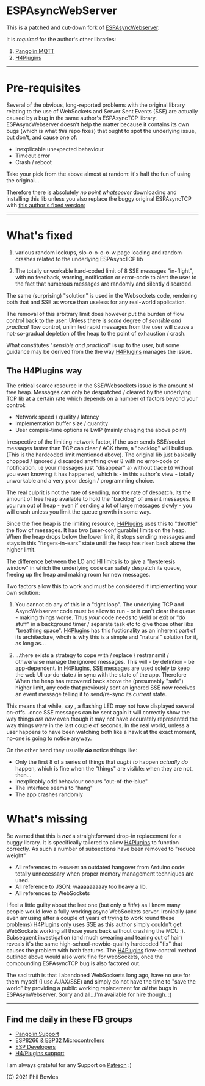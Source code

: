 # ESPAsyncWebServer 

This is a patched and cut-down fork of [ESPAsyncWebserver](https://github.com/me-no-dev/ESPAsyncWebServer).

It is *required* for the author's other libraries:

1. [Pangolin MQTT](https://github.com/philbowles/PangolinMQTT)
2. [H4Plugins](https://github.com/philbowles/h4plugins)

---
# Pre-requisites

Several of the obvious, long-reported problems with the original library relating to the use of WebSockets and Server Sent Events (SSE) are actually caused by a bug in the same author's ESPAsyncTCP library. ESPAsyncWebserver doesn't help the matter because it contains its own bugs (which is what *this* repo fixes) that ought to spot the underlying issue, but don't, and cause one of:

* Inexplicable unexpected behaviour
* Timeout error
* Crash / reboot

Take your pick from the above almost at random: it's half the fun of using the original...

Therefore there is absolutely *no point whatsoever* downloading and installing this lib unless you also replace the buggy original ESPAsyncTCP with [this author's fixed version:](https://github.com/philbowles/ESPAsyncTCP-master)

---

# What's fixed

1. various random lockups, slo-o-o-o-o-w page loading and random crashes related to the underlying ESPAsyncTCP lib

2. The totally unworkable hard-coded limit of 8 SSE messages "in-flight", with no feedback, warning, notification or error-code to alert the user to the fact that numerous messages are randomly and silently discarded.

The same (surprising) "solution" is used in the Websockets code, rendering both that and SSE as worse than useless for any real-world application.

The removal of this arbitrary limit does however put the burden of flow control back to the user. Unless there is *some* degree of *sensible and practical* flow control, unlimited rapid messages from the user will cause a not-so-gradual depletion of the heap to the point of exhaustion / crash.

What constitutes "*sensible and practical*" is up to the user, but some guidance may be derived from the the way [H4Plugins](https://github.com/philbowles/h4plugins) manages the issue.

## The H4Plugins way

The critical scarce resource in the SSE/Websockets issue is the amount of free heap. Messages can only be despatched / cleared by the underlying TCP lib at a certain rate which depends on a number of factors beyond your control:

* Network speed / quality / latency
* Implementation buffer size / quantity
* User compile-time options re LwIP (mainly chaging the above point)
  
Irrespective of the limiting network factor, if the user sends SSE/socket messages faster than TCP can clear / ACK them, a "backlog" will build up. (This is the hardcoded limit mentioned above). The original lib just basically chopped / ignored / discarded anything over 8 with no error-code or notification, i.e your messages just "disappear" a) without trace b) without you even knowing it has happened, which is - in this author's view - totally unworkable and a very poor design / programming choice.

The real culprit is not the rate of sending, nor the rate of despatch, its the amount of free heap available to hold the "backlog" of unsent messages. If you run out of heap - even if sending a lot of large messages slowly - you will crash unless you limit the queue growth in some way.

Since the free heap is the limiting resource, [H4Plugins](https://github.com/philbowles/h4plugis) uses this to "throttle" the flow of messages. It has two (user-configurable) limits on the heap. When the heap drops below the lower limit, it stops sending messages and stays in this "fingers-in-ears" state until the heap has risen back above the higher limit.

The difference between the LO and HI limits is to give a "hysteresis window" in which the underlying code can safely despatch its queue, freeing up the heap and making room for new messages.

Two factors allow this to work and must be considered if implementing your own solution:

1. You cannot do any of this in a "tight loop". The underlying TCP and AsyncWebserver code must be allow to run - or it can't clear the queue - making things worse. Thus *your* code needs to yield or exit or "do stuff" in a background timer / separate task etc to give those other libs "breathing space". [H4Plugins](https://github.com/philbowles/h4plugins) has this fuctionality as an inherent part of its architecture, whcih is why this is a simple and "natural" solution for it, as long as...

2. ...there exists a strategy to cope with / replace / restransmit / othwerwise manage the ignored messages. This will - by defintion - be app-dependent. In [H4Plugins](https://github.com/philbowles/h4plugins), SSE messages are used solely to keep the web UI up-do-date / in sync with the state of the app. Therefore When the heap has recovered back above the (presumably "safe") higher limit, any code that previously sent an ignored SSE now receives an event message telling it to send/re-sync its *current* state.
   
This means that while, say , a flashing LED may not have displayed several on-offs...once SSE messages can be sent again it will correctly show the way things *are now* even though it may not have accurately represented the way things *were* in the last couple of seconds. In the real world, unless a user happens to have been watching both like a hawk at the exact moment, no-one is going to notice anyway.

On the other hand they usually ***do*** notice things like:

* Only the first 8 of a series of things that *ought to* happen *actually do* happen, which is fine when the "things" are visible: when they are not, then...
* Inexplicably odd behaviour occurs "out-of-the-blue"
* The interface seems to "hang"
* The app crashes randomly

# What's missing

Be warned that this is ***not*** a straightforward drop-in replacement for a buggy library. It is specifically tailored to allow [H4Plugins](https://github.com/philbowles/h4plugins) to function correctly. As such a number of subsections have been removed to "reduce weight"

* All references to `PROGMEM`: an outdated hangover from Arduino code: totally unnecessary when proper memory management techniques are used. 
* All reference to JSON: waaaaaaaaay too heavy a lib.
* All references to WebSockets

I feel a little guilty about the last one (but only *a little*) as I know many people would love a fully-working async WebSockets server. Ironically (and even amusing after a couple of years of trying to work round these problems) [H4Plugins](https://github.com/philbowles/h4plugins) only uses SSE as this author simply couldn't get WebSockets working all those years back without crashing the MCU :). Subsequent investigation (and much swearing and tearing out of hair) reveals it's the same high-school-newbie-quality hardcoded "fix" that causes the problem with both features. The [H4Plugins](https://github.com/philbowles/h4plugins) flow-control method outlined above would also work fine for webSockets, once the compounding ESPAsyncTCP bug is also factored out.

The sad truth is that I abandoned WebSockerts long ago, have no use for them myself (I use AJAX/SSE) and simply do not have the time to "save the world" by providing a public working replacement for *all* the bugs in ESPAsynWebserver. Sorry and all...I'm available for hire though. :)

---

## Find me daily in these FB groups

* [Pangolin Support](https://www.facebook.com/groups/pangolinmqtt/)
* [ESP8266 & ESP32 Microcontrollers](https://www.facebook.com/groups/2125820374390340/)
* [ESP Developers](https://www.facebook.com/groups/ESP8266/)
* [H4/Plugins support](https://www.facebook.com/groups/h4plugins)

I am always grateful for any $upport on [Patreon](https://www.patreon.com/esparto) :)

(C) 2021 Phil Bowles